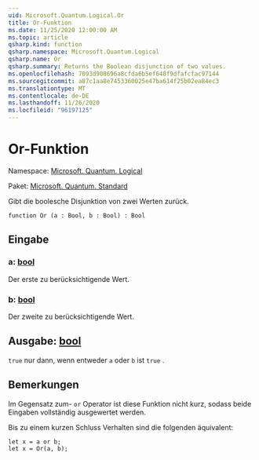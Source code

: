 ```yaml
---
uid: Microsoft.Quantum.Logical.Or
title: Or-Funktion
ms.date: 11/25/2020 12:00:00 AM
ms.topic: article
qsharp.kind: function
qsharp.namespace: Microsoft.Quantum.Logical
qsharp.name: Or
qsharp.summary: Returns the Boolean disjunction of two values.
ms.openlocfilehash: 7093d908696a8cfda6b5ef648f9dfafcfac97144
ms.sourcegitcommit: a87c1aa8e7453360025e47ba614f25b02ea84ec3
ms.translationtype: MT
ms.contentlocale: de-DE
ms.lasthandoff: 11/26/2020
ms.locfileid: "96197125"
---
```

# <a name="or-function"></a>Or-Funktion

Namespace: [Microsoft. Quantum. Logical](xref:Microsoft.Quantum.Logical)

Paket: [Microsoft. Quantum. Standard](https://nuget.org/packages/Microsoft.Quantum.Standard)


Gibt die boolesche Disjunktion von zwei Werten zurück.

```qsharp
function Or (a : Bool, b : Bool) : Bool
```


## <a name="input"></a>Eingabe

### <a name="a--bool"></a>a: [bool](xref:microsoft.quantum.lang-ref.bool)

Der erste zu berücksichtigende Wert.


### <a name="b--bool"></a>b: [bool](xref:microsoft.quantum.lang-ref.bool)

Der zweite zu berücksichtigende Wert.



## <a name="output--bool"></a>Ausgabe: [bool](xref:microsoft.quantum.lang-ref.bool)

`true` nur dann, wenn entweder `a` oder `b` ist `true` .

## <a name="remarks"></a>Bemerkungen

Im Gegensatz zum- `or` Operator ist diese Funktion nicht kurz, sodass beide Eingaben vollständig ausgewertet werden.

Bis zu einem kurzen Schluss Verhalten sind die folgenden äquivalent:

```Q#
let x = a or b;
let x = Or(a, b);
```